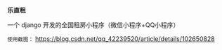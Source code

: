 **乐直租**

一个  django 开发的全国租房小程序（微信小程序+QQ小程序）

`使用截图：`
https://blog.csdn.net/qq_42239520/article/details/102650828
